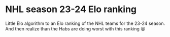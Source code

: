 # NHL season 23-24 Elo ranking

Little Elo algorithm to an Elo ranking of the NHL teams for the 23-24 season.
And then realize than the Habs are doing worst with this ranking 😫